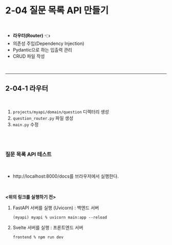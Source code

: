 # 2-04 질문 목록 API 만들기

<br>

- **라우터(Router)** 👈
- 의존성 주입(Dependency Injection)
- Pydantic으로 하는 입출력 관리
- CRUD 파일 작성

<br>

---
## 2-04-1 라우터

<br>

1. `projects/myapi/domain/question` 디렉터리 생성
2. `question_router.py` 파일 생성
3. `main.py` 수정

<br>
<br>


### 질문 목록 API 테스트

<br>

- http://localhost:8000/docs를 브라우저에서 실행한다.

<br>

**<위의 링크를 실행하기 전>**

1. FastAPI 서버를 실행 (Uvicorn) : 백엔드 서버
    ```
    (myapi) myapi % uvicorn main:app --reload
    ```
2. Svelte 서버를 실행 : 프론트엔드 서버
    ```
    frontend % npm run dev
    ```
